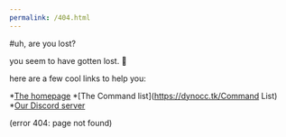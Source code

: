 ```yaml
---
permalink: /404.html
---
```

#uh, are you lost?

you seem to have gotten lost. 👀

here are a few cool links to help you:

*[The homepage](https://dynocc.tk)
*[The Command list](https://dynocc.tk/Command List)
*[Our Discord server](https://discord.gg/6hRKRsB)

(error 404: page not found)
